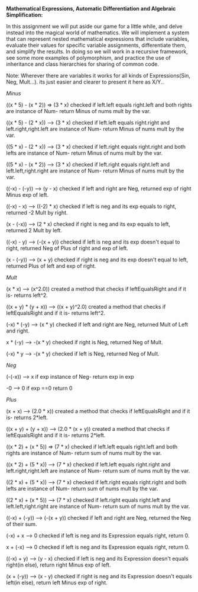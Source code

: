 
**Mathematical Expressions, Automatic Differentiation and Algebraic Simplification:** 

In this assignment we will put aside our game for a little while, and delve instead into the magical
world of mathematics. We will implement a system that can represent nested mathematical
expressions that include variables, evaluate their values for specific variable assignments,
differentiate them, and simplify the results.
In doing so we will work in a recursive framework, see some more examples of polymorphism, and
practice the use of inheritance and class hierarchies for sharing of common code.


Note: Wherever there are variables it works for all kinds of Expressions(Sin, Neg, Mult...). its just easier and clearer to present it here as X/Y..

*Minus*

((x * 5) - (x * 2)) => (3 * x)
checked if left.left equals right.left and both rights are instance of Num- return Minus of nums mult by the var.

((x * 5) - (2 * x)) --> (3 * x)
checked if left.left equals right.right and left.right,right.left are instance of Num- return Minus of nums mult by the var.

((5 * x) - (2 * x)) --> (3 * x)
checked if left.right equals right.right and both lefts are instance of Num- return Minus of nums mult by the var.

((5 * x) - (x * 2)) --> (3 * x)
checked if left.right equals right.left and left.left,right.right are instance of Num- return Minus of nums mult by the var.

((-x) - (-y)) --> (y - x)
checked if left and right are Neg, returned exp of right Minus exp of left.

((-x) - x) --> ((-2) * x)
checked if left is neg and its exp equals to right, returned -2 Mult by right.

(x - (-x)) --> (2 * x)
checked if right is neg and its exp equals to left, returned 2 Mult by left.

((-x) - y) --> (-(x + y))
checked if left is neg and its exp doesn't equal to right, returned Neg of Plus of right and exp of left.

(x - (-y)) --> (x + y)
checked if right is neg and its exp doesn't equal to left, returned Plus of left and exp of right.


*Mult*

(x * x) --> (x^2.0))
created a method that checks if leftEqualsRight and if it is- returns left^2.

((x + y) * (y + x)) --> ((x + y)^2.0)
created a method that checks if leftEqualsRight and if it is- returns left^2.

(-x) * (-y) --> (x * y)
checked if left and right are Neg, returned Mult of Left and right.

x * (-y) --> -(x * y)
checked if right is Neg, returned Neg of Mult.

(-x) * y --> -(x * y)
checked if left is Neg, returned Neg of Mult.


*Neg*

(-(-x)) --> x
if exp instance of Neg- return exp in exp

-0 --> 0
if exp ==0 return 0



*Plus*

(x + x) --> (2.0 * x))
created a method that checks if leftEqualsRight and if it is- returns 2*left.

((x + y) + (y + x)) --> (2.0 * (x + y))
created a method that checks if leftEqualsRight and if it is- returns 2*left.

((x * 2) + (x * 5)) => (7 * x)
checked if left.left equals right.left and both rights are instance of Num- return sum of nums mult by the var.

((x * 2) + (5 * x)) --> (7 * x)
checked if left.left equals right.right and left.right,right.left are instance of Num- return sum of nums mult by the var.

((2 * x) + (5 * x)) --> (7 * x)
checked if left.right equals right.right and both lefts are instance of Num- return sum of nums mult by the var.

((2 * x) + (x * 5)) --> (7 * x)
checked if left.right equals right.left and left.left,right.right are instance of Num- return sum of nums mult by the var.

((-x) + (-y)) --> (-(x + y))
checked if left and right are Neg, returned the Neg of their sum.

(-x) + x --> 0
checked if left is neg and its Expression equals right, return 0.

x + (-x) --> 0
checked if left is neg and its Expression equals right, return 0.

((-x) + y) --> (y - x)
checked if left is neg and its Expression doesn't equals right(in else), return right Minus exp of left.

(x + (-y)) --> (x - y)
checked if right is neg and its Expression doesn't equals left(in else), return left Minus exp of right.




